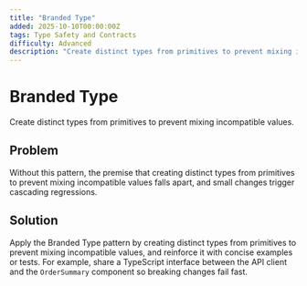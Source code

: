 ```yaml
---
title: "Branded Type"
added: 2025-10-10T00:00:00Z
tags: Type Safety and Contracts
difficulty: Advanced
description: "Create distinct types from primitives to prevent mixing incompatible values."
---
```

# Branded Type

Create distinct types from primitives to prevent mixing incompatible values.

## Problem

Without this pattern, the premise that creating distinct types from primitives to prevent mixing incompatible values falls apart, and small changes trigger cascading regressions.

## Solution

Apply the Branded Type pattern by creating distinct types from primitives to prevent mixing incompatible values, and reinforce it with concise examples or tests. For example, share a TypeScript interface between the API client and the `OrderSummary` component so breaking changes fail fast.
